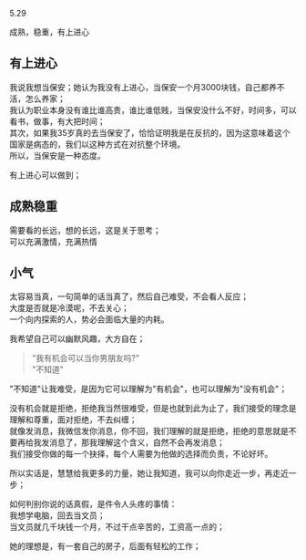 5.29

成熟，稳重，有上进心  


## 有上进心
我说我想当保安；她认为我没有上进心，当保安一个月3000块钱，自己都养不活，怎么养家；  
我认为职业本身没有谁比谁高贵，谁比谁低贱，当保安没什么不好，时间多，可以看书，做事，有大把时间；  
其次，如果我35岁真的去当保安了，恰恰证明我是在反抗的，因为这意味着这个国家是病态的，我们以这种方式在对抗整个环境。  
所以，当保安是一种态度。  

有上进心可以做到；


## 成熟稳重
需要看的长远，想的长远，这是关于思考；  
可以充满激情，充满热情  


## 小气
太容易当真，一句简单的话当真了，然后自己难受，不会看人反应；  
大度是否就是冷漠呢，不去关心；  
一个向内探索的人，势必会面临大量的内耗。  

我希望自己可以幽默风趣，大方自在；  


> "我有机会可以当你男朋友吗?"  
> "不知道"  

"不知道"让我难受，是因为它可以理解为"有机会"，也可以理解为"没有机会"；  

没有机会就是拒绝，拒绝我当然很难受，但是也就到此为止了，我们接受的理念是理解和尊重，面对拒绝，不去纠缠；  
就像发消息，我微信发你消息，你不回，我们理解的就是拒绝，拒绝的意思就是不要再给我发消息了，那我理解这个含义，自然不会再发消息；  
我们接受你做的每一个抉择，每个人需要为他做的选择而负责，不论好坏。  


所以实话是，慧慧给我更多的力量，她让我知道，我可以向你走近一步，再走近一步；  


如何判别你说的话真假，是件令人头疼的事情：  
我想学电脑，回去当文员；  
当文员就几千块钱一个月，不过干点辛苦的，工资高一点的；  



她的理想是，有一套自己的房子，后面有轻松的工作；  
